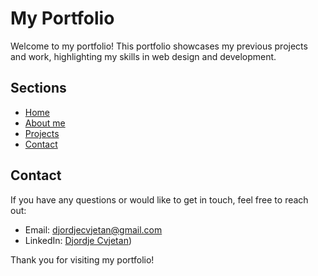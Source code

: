 # My Portfolio

Welcome to my portfolio! This portfolio showcases my previous projects and work, highlighting my skills in web design and development.

## Sections

- [Home](https://cvjetan1.github.io/resume.github.io/#home)
- [About me](https://cvjetan1.github.io/resume.github.io/#about-me)
- [Projects](https://cvjetan1.github.io/resume.github.io/#projects)
- [Contact](https://cvjetan1.github.io/resume.github.io/#contact)

## Contact

If you have any questions or would like to get in touch, feel free to reach out:

- Email: djordjecvjetan@gmail.com
- LinkedIn: [Djordje Cvjetan](https://linkedin.com/in/djordje-cvjetan))

Thank you for visiting my portfolio!
